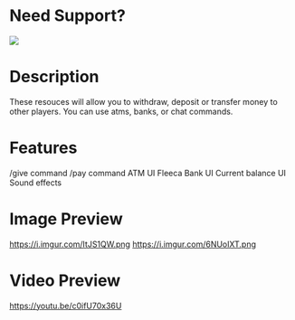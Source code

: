 # Need Support?
<a href="https://discord.gg/Z9Mxu72zZ6">
  <img src="https://invidget.switchblade.xyz/Z9Mxu72zZ6" />
</a>

# Description
These resouces will allow you to withdraw, deposit or transfer money to other players. You can use atms, banks, or chat commands.

# Features
/give command
/pay command
ATM UI
Fleeca Bank UI
Current balance UI
Sound effects

# Image Preview
https://i.imgur.com/ItJS1QW.png
https://i.imgur.com/6NUoIXT.png

# Video Preview
https://youtu.be/c0ifU70x36U
